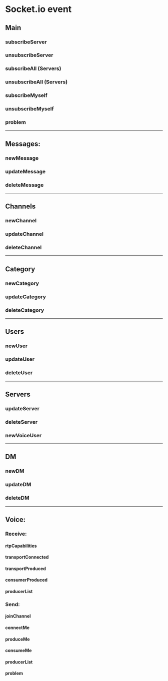 # Socket.io event

## Main

### subscribeServer

### unsubscribeServer

### subscribeAll (Servers)

### unsubscribeAll (Servers)

### subscribeMyself

### unsubscribeMyself

### problem

------

## Messages:

### newMessage

### updateMessage

### deleteMessage

------

## Channels

### newChannel

### updateChannel

### deleteChannel

------

## Category

### newCategory

### updateCategory

### deleteCategory

------

## Users

### newUser

### updateUser

### deleteUser

------

## Servers

### updateServer

### deleteServer

### newVoiceUser

------

## DM

### newDM

### updateDM

### deleteDM

------

## Voice:

### Receive: 

#### rtpCapabilities

#### transportConnected

#### transportProduced

#### consumerProduced

#### producerList

### Send:

#### joinChannel

#### connectMe

#### produceMe

#### consumeMe

#### producerList

#### problem
